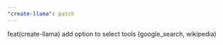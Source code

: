 ```yaml
---
"create-llama": patch
---
```


feat(create-llama) add option to select tools (google_search, wikipedia)
